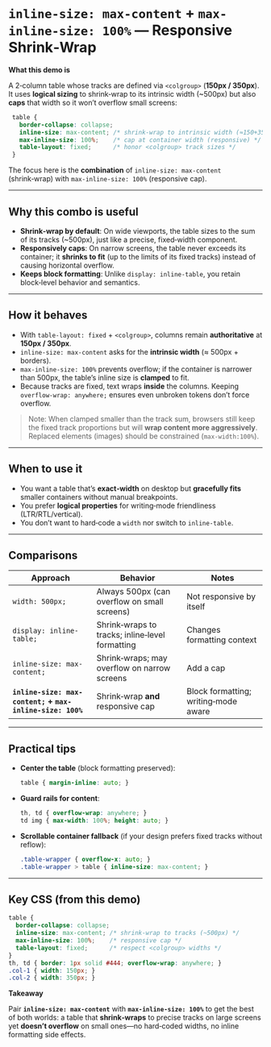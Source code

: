 # `inline-size: max-content` + `max-inline-size: 100%` — Responsive Shrink‑Wrap

**What this demo is**

A 2‑column table whose tracks are defined via `<colgroup>` (**150px / 350px**). It uses **logical sizing** to shrink‑wrap to its intrinsic width (\~500px) but also **caps** that width so it won’t overflow small screens:

```css
 table {
   border-collapse: collapse;
   inline-size: max-content; /* shrink-wrap to intrinsic width (≈150+350) */
   max-inline-size: 100%;    /* cap at container width (responsive) */
   table-layout: fixed;      /* honor <colgroup> track sizes */
 }
```

The focus here is the **combination** of `inline-size: max-content` (shrink‑wrap) with `max-inline-size: 100%` (responsive cap).

---

## Why this combo is useful

* **Shrink‑wrap by default**: On wide viewports, the table sizes to the sum of its tracks (\~500px), just like a precise, fixed‑width component.
* **Responsively caps**: On narrow screens, the table never exceeds its container; it **shrinks to fit** (up to the limits of its fixed tracks) instead of causing horizontal overflow.
* **Keeps block formatting**: Unlike `display: inline-table`, you retain block‑level behavior and semantics.

---

## How it behaves

* With `table-layout: fixed` + `<colgroup>`, columns remain **authoritative** at **150px / 350px**.
* `inline-size: max-content` asks for the **intrinsic width** (≈ 500px + borders).
* `max-inline-size: 100%` prevents overflow; if the container is narrower than 500px, the table’s inline size is **clamped** to fit.
* Because tracks are fixed, text wraps **inside** the columns. Keeping `overflow-wrap: anywhere;` ensures even unbroken tokens don’t force overflow.

> Note: When clamped smaller than the track sum, browsers still keep the fixed track proportions but will **wrap content more aggressively**. Replaced elements (images) should be constrained (`max-width:100%`).

---

## When to use it

* You want a table that’s **exact‑width** on desktop but **gracefully fits** smaller containers without manual breakpoints.
* You prefer **logical properties** for writing‑mode friendliness (LTR/RTL/vertical).
* You don’t want to hard‑code a `width` nor switch to `inline-table`.

---

## Comparisons

| Approach                                                  | Behavior                                        | Notes                                |
| --------------------------------------------------------- | ----------------------------------------------- | ------------------------------------ |
| `width: 500px;`                                           | Always 500px (can overflow on small screens)    | Not responsive by itself             |
| `display: inline-table;`                                  | Shrink‑wraps to tracks; inline‑level formatting | Changes formatting context           |
| `inline-size: max-content;`                               | Shrink‑wraps; may overflow on narrow screens    | Add a cap                            |
| **`inline-size: max-content;` + `max-inline-size: 100%`** | Shrink‑wrap **and** responsive cap              | Block formatting; writing‑mode aware |

---

## Practical tips

* **Center the table** (block formatting preserved):

  ```css
  table { margin-inline: auto; }
  ```
* **Guard rails for content**:

  ```css
  th, td { overflow-wrap: anywhere; }
  td img { max-width: 100%; height: auto; }
  ```
* **Scrollable container fallback** (if your design prefers fixed tracks without reflow):

  ```css
  .table-wrapper { overflow-x: auto; }
  .table-wrapper > table { inline-size: max-content; }
  ```

---

## Key CSS (from this demo)

```css
table {
  border-collapse: collapse;
  inline-size: max-content; /* shrink-wrap to tracks (~500px) */
  max-inline-size: 100%;    /* responsive cap */
  table-layout: fixed;      /* respect <colgroup> widths */
}
th, td { border: 1px solid #444; overflow-wrap: anywhere; }
.col-1 { width: 150px; }
.col-2 { width: 350px; }
```

**Takeaway**

Pair **`inline-size: max-content`** with **`max-inline-size: 100%`** to get the best of both worlds: a table that **shrink‑wraps** to precise tracks on large screens yet **doesn’t overflow** on small ones—no hard‑coded widths, no inline formatting side effects.
